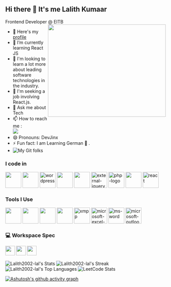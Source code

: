 ## Hi there 👋 It's me Lalith Kumaar

Frontend Developer @ EITB
<img align="right" width="370" height="290" src="https://i.pinimg.com/originals/47/f0/34/47f0342cec72b800463bf003eac1257e.gif">
- 🔭 Here's my [profile](https://www.linkedin.com/in/lalithkumaar2002/)                                                 
- 🌱 I’m currently learning React JS
- 👯 I'm looking to learn a lot more about leading software technologies in the industry.
- 🤔 I'm seeking a job involving React.js.
- 💬 Ask me about Tech
- 📫 How to reach me :
<br /> [<img src="https://img.shields.io/badge/LinkedIn-0077B5?style=for-the-badge&logo=linkedin&logoColor=white" />](https://www.linkedin.com/in/lalithkumaar2002/)
- 😄 Pronouns: DevJinx
- ⚡ Fun fact: I am Learning German 🏁
.
- ![My Git folks](https://img.shields.io/github/followers/Lalith2002-lal)

### I code in
<img height="50" width="50" src="https://img.icons8.com/color/48/000000/html-5.png" />  <img height="50" width="50" src="https://img.icons8.com/color/48/000000/css3.png" /> <img width="50" height="50" src="https://img.icons8.com/fluency/50/wordpress.png" alt="wordpress"/>  <img height="50" width="50" src="https://img.icons8.com/color/48/000000/javascript.png"/> <img height="50" width="50" src="https://img.icons8.com/color/48/000000/bootstrap.png" /> <img width="50" height="50" src="https://img.icons8.com/external-tal-revivo-color-tal-revivo/50/external-jquery-is-a-javascript-library-designed-to-simplify-html-logo-color-tal-revivo.png" alt="external-jquery-is-a-javascript-library-designed-to-simplify-html-logo-color-tal-revivo"/> <img width="50" height="50" src="https://img.icons8.com/officel/50/php-logo.png" alt="php-logo"/> <img height="50" width="50" src="https://img.icons8.com/color/48/000000/react-native.png"/> <img width="50" height="50" src="https://img.icons8.com/plasticine/100/react.png" alt="react"/>

### Tools I Use
<img height="50" width="50" src="https://img.icons8.com/color/48/000000/visual-studio-code-2019.png"/> <img height="50" width="50" src="https://img.icons8.com/color/50/000000/git.png"/>  <img height="50" width="50" src="https://img.icons8.com/doodle/48/000000/adobe-photoshop.png"/> <img height="50" width="50" src="https://img.icons8.com/color/48/000000/figma--v1.png"/> <img width="50" height="50" src="https://img.icons8.com/color/50/xmpp.png" alt="xmpp"/> <img width="50" height="50" src="https://img.icons8.com/fluency/50/microsoft-excel-2019.png" alt="microsoft-excel-2019"/> <img width="50" height="50" src="https://img.icons8.com/fluency/50/ms-word.png" alt="ms-word"/> <img width="50" height="50" src="https://img.icons8.com/fluency/50/microsoft-outlook-2019.png" alt="microsoft-outlook-2019"/>


### 💻 Workspace Spec
<img height="30" src="https://img.shields.io/badge/Macbook-Pro_M1-ED1C24?style=for-the-badge&logo=apple&logoColor=white"/> <img height="30" src="https://img.shields.io/badge/NVIDIA-GTX1650-76B900?style=for-the-badge&logo=nvidia&logoColor=white"/>  <img height="30" src="https://img.shields.io/badge/AMD-Ryzen_5_4600H-ED1C24?style=for-the-badge&logo=amd&logoColor=white"/> 

![Lalith2002-lal's Stats](https://github-readme-stats.vercel.app/api?username=Lalith2002-lal&theme=onedark&show_icons=true&hide_border=true&count_private=true)
![Lalith2002-lal's Streak](https://github-readme-streak-stats.herokuapp.com/?user=Lalith2002-lal&theme=onedark&hide_border=true)
![Lalith2002-lal's Top Languages](https://github-readme-stats.vercel.app/api/top-langs/?username=Lalith2002-lal&theme=onedark&show_icons=true&hide_border=true&layout=compact)
![LeetCode Stats](https://leetcard.jacoblin.cool/lalithkumaar2002?theme=dark&font=Chivo&ext=contest)

[![Ashutosh's github activity graph](https://github-readme-activity-graph.vercel.app/graph?username=Lalith2002-lal&bg_color=0b0a0a&color=ffffff&line=75d968&point=ffffff&area=true&hide_border=true)](https://github.com/ashutosh00710/github-readme-activity-graph)
